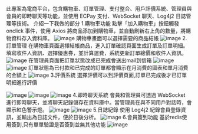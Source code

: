 此專案為電商平台，包含購物車、訂單管理、支付整合、用戶評價系統、管理員與會員的即時聊天等功能，並使用 ECPay 支付、WebSocket 聊天、Log4j2 日誌管理等技術。
介紹一下我做的部分
1.購物車功能
點擊「加入購物車」按鈕觸發 onclick 事件，使用 Axios 將商品添加到購物車，並自動刷新右上角的數量，將購物資料存入資料庫。
![image](https://github.com/user-attachments/assets/57edaace-31d5-458e-85b7-ebf71d294e5e)
購物車畫面可以選擇需要的商品結帳
![image](https://github.com/user-attachments/assets/93a2cda1-5f36-4888-8bea-1eba8c658f35)
2.訂單管理
在購物車頁面選擇結帳商品，進入訂單確認頁面生成訂單及訂單明細。
填寫收件人資訊、選擇優惠券，並計算運費，系統更新訂單總價和收件人資訊。
![image](https://github.com/user-attachments/assets/4dda947f-e068-49d3-8f47-5368bb0c51d0)
在管理員頁面把訂單狀態改成已完成會送出mail到信箱
![image](https://github.com/user-attachments/assets/75f4eaf4-6a81-4cb2-af6d-6a4f24cb0636)
![image](https://github.com/user-attachments/assets/9be19f1c-7f57-4503-bf46-968f14b0e901)
訂單狀態為已付款和已完成的訂單都會顯示在月消費的圖表和單月消費的金額上
![image](https://github.com/user-attachments/assets/ee391a83-cd3d-4e6e-9ef5-885ccab5f5d8)
3.評價系統
選擇評價可以到評價頁面,訂單已完成後才已訂單明細進行評價

![image](https://github.com/user-attachments/assets/017d6945-a182-4cbc-b462-c0ac36b2f2f2)
![image](https://github.com/user-attachments/assets/a143c57c-e070-4c59-820b-dec632ef3afd)
![image](https://github.com/user-attachments/assets/4ee0ee57-6dcf-44db-866d-335abfca3f64)
4.即時聊天系統
會員和管理員可透過 WebSocket 進行即時聊天，並將聊天記錄儲存在資料庫中。當管理員在與不同用戶對話時，會顯示紅色警示燈。
![image](https://github.com/user-attachments/assets/e36e61e5-6c42-41a7-b000-6b4cc151b93e)
![image](https://github.com/user-attachments/assets/ad2fe7c3-1485-4e45-a6f1-50c7296d404a)
5.日誌紀錄
使用 Log4j2 紀錄會員登錄資訊，並輸出為日誌文件，便於日後分析。
![image](https://github.com/user-attachments/assets/ea7f2db2-c463-4e69-b924-a1cf7c64571e)
6.會員簽到功能
基於redis使用簽到,只有單單驗證是否簽到並無其他功能
![image](https://github.com/user-attachments/assets/92c2ea72-34ca-40ad-8d01-f57899104996)
